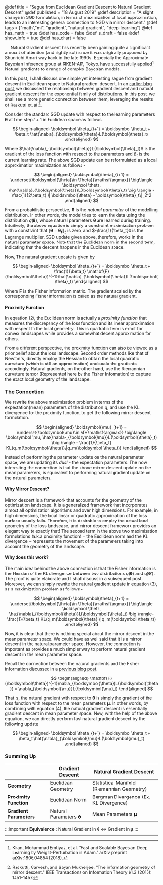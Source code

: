 @def title = "Segue from Euclidean Gradient Descent to Natural Gradient Descent"
@def published = "18 August 2019"
@def description = "A slight change in SGD formulation, in terms of maximization of local approximation, leads to an interesting general connection to NGD via mirror descent."
@def tags = ["math","ml", "gradient", "natural-gradient", "deep-learning"]
@def has_math = true
@def has_code = false
@def is_draft = false
@def show_info = true
@def has_chart = false


&emsp;  Natural Gradient descent has recently been gaining quite a significant amount of attention (and rightly so!) since it was originally proposed by Shun-ichi Amari way back in the late 1990s. Especially the Approximate Bayesian Inference group at RIKEN-AIP, Tokyo, have successfully applied[^3] Natural gradients to a range of complex Bayesian models.

In this post, I shall discuss one simple yet interesting segue from gradient descent in Euclidean space to Natural gradient descent. In an [earlier blog post](https://antixk.github.io/blog/nat-grad-exp-fam/), we discussed the relationship between gradient descent and natural gradient descent for the exponential family of distributions. In this post, we shall see a more generic connection between them, leveraging the results of Raskutti et. al [^2].

Consider the standard SGD update with respect to the learning parameters $\boldsymbol{\theta}$ at time step $t+1$ in Euclidean space as follows

$$
\begin{aligned}
\boldsymbol \theta_{t+1} = \boldsymbol \theta_t + \beta_t \hat{\nabla}_{\boldsymbol{\theta}}L(\boldsymbol{\theta}_t)
\end{aligned}
$$

Where $\hat{\nabla}_{\boldsymbol{\theta}}L(\boldsymbol{\theta}_t)$ is the gradient of the loss function with respect to the parameters and $\beta_t$ is the current learning rate. The above SGD update can be reformulated as a local approximation maximization as follows -

$$
\begin{aligned}
\boldsymbol{\theta}_{t+1} = \underset{\boldsymbol{\theta}\in \Theta}{\mathsf{argmax}} \big\langle \boldsymbol \theta, \hat{\nabla}_{\boldsymbol{\theta}}L(\boldsymbol{\theta}_t) \big \rangle - \frac{1}{2\beta_t}
 \| \boldsymbol{\theta} - \boldsymbol{\theta}_t\|_2^2
 \end{aligned}
 $$

From a probabilistic perspective, $\boldsymbol \theta$ is the *natural parameter* of the modelling distribution. In other words, the model tries to learn the data using the distribution $q(\boldsymbol{\theta})$, whose natural parameters $\boldsymbol{\theta}$ are learned during training. Intuitively, the above equation is simply a constraint maximization problem with a constraint that $\|\boldsymbol{\theta} - \boldsymbol{\theta_t}\|_2$ is zero, and $-\frac{1}{\beta_t}$ is the Lagrange multiplier. SGD update given above, therefore, works in the natural parameter space. Note that the Euclidean norm in the second term, indicating that the descent happens in the Euclidean space.

Now, The natural gradient update is given by

$$
\begin{aligned}
\boldsymbol \theta_{t+1} = \boldsymbol \theta_t + \frac{1}{\beta_t} \mathbf{F}(\boldsymbol{\theta})^{-1}\hat{\nabla}_{\boldsymbol{\theta}}L(\boldsymbol{\theta}_t)
\end{aligned}
$$

Where $\mathbf{F}$ is the Fisher Information matrix. The gradient scaled by the corresponding Fisher information is called as the natural gradient. 

#### Proximity Function
In equation (2), the Euclidean norm is actually a *proximity function* that measures the discrepancy of the loss function and its linear approximation with respect to the local geometry. This is quadratic term is exact for convex landscapes while provides a somewhat decent approximation for others. 

From a different perspective, the proximity function can also be viewed as a prior belief about the loss landscape. Second order methods like that of Newton's, directly employ the Hessian to obtain the local quadratic curvature (which is still an approximation) and scale the gradients accordingly. Natural gradients, on the other hand, use the Riemannian curvature tensor (Represented here by the Fisher Information) to capture the exact local geometry of the landscape.

### The Connection
We rewrite the above maximization problem in terms of the expectation(mean) parameters of the distribution $q$, and use the KL divergence for the proximity function, to get the following mirror descent formulation.

$$
\begin{aligned}
\boldsymbol{\mu}_{t+1} = \underset{\boldsymbol{\mu}\in M}{\mathsf{argmax}} \big\langle \boldsymbol \mu, \hat{\nabla}_{\boldsymbol{\mu}}L(\boldsymbol{\theta}_t) \big \rangle - \frac{1}{\beta_t}
 KL(q_m(\boldsymbol{\theta})\|q_m(\boldsymbol \theta_t))
 \end{aligned}
 $$

Instead of performing the parameter update on the natural parameter space, we are updating its *dual* - the expectation parameters. The now, interesting the connection is that the above mirror descent update on the mean parameters, is equivalent to performing natural gradient update on the natural parameters. 

#### Why Mirror Descent?
Mirror descent is a framework that accounts for the geometry of the optimization landscape. It is a generalized framework that incorporates almost all optimization algorithms and over high dimensions. For example, in high dimensions, the local linear or quadratic approximation of the loss surface usually fails. Therefore, it is desirable to employ the actual local geometry of the loss landscape, and mirror descent framework provides an elegant way to exactly that! The second term in the above two maximization formulations (a.k.a proximity function) $-$ the Euclidean norm and the KL divergence $-$ represents the movement of the parameters taking into account the geometry of the landscape. 

<!-- For a more detailed description of the mirror descent method, refer [this document](http://www.princeton.edu/~yc5/ele538_optimization/lectures/mirror_descent.pdf). -->


#### Why does this work?
The main idea behind the above connection is that the Fisher information is the Hessian of the KL divergence between two distributions $q(\boldsymbol{\theta})$ and $q(\boldsymbol{\theta}')$. The proof is quite elaborate and I shall discuss in a subsequent post. Moreover, we can simply rewrite the natural gradient update in equation (3), as a maximization problem as follows -

$$
\begin{aligned}
\boldsymbol{\theta}_{t+1} = \underset{\boldsymbol{\theta}\in \Theta}{\mathsf{argmax}} \big\langle \boldsymbol \theta, \hat{\nabla}_{\boldsymbol{\theta}}L(\boldsymbol{\theta}_t) \big \rangle- \frac{1}{\beta_t}
 KL(q_m(\boldsymbol{\theta})\|q_m(\boldsymbol \theta_t))
 \end{aligned}
 $$

Now, it is clear that there is nothing special about the mirror descent in the mean parameter space. We could have as well said that it is a mirror descent in the natural parameter space. However, the connection is important as provides a much simpler way to perform natural gradient descent in the mean parameter space.

Recall the connection between the natural gradients and the Fisher information discussed in a [previous blog post](https://anandksub.dev/blog/Natural_gradient_exp_family).

$$
\begin{aligned}
\mathbf{F}(\boldsymbol{\theta})^{-1}\nabla_{\boldsymbol{\theta}}L(\boldsymbol{\theta}) = \nabla_{\boldsymbol{\mu}}L(\boldsymbol{\mu}_t)
\end{aligned}
$$

That is, the natural gradient with respect to $\boldsymbol{\theta}$ is simply the gradient of the loss function with respect to the mean parameters $\boldsymbol{\mu}$.  In other words, by combining with equation (4), the natural gradient descent is essentially gradient descent in mean parameter space. Now, with the help of the above equation, we can directly perform fast natural gradient descent by the following update

$$
\begin{aligned}
\boldsymbol \theta_{t+1} = \boldsymbol \theta_t + \beta_t \hat{\nabla}_{\boldsymbol{\mu}}L(\boldsymbol{\mu}_t)
\end{aligned}
$$


### Summing Up


|                         | **Gradient Descent**                    | **Natural Gradient Descent**               |
| ----------------------- | --------------------------------------- | ------------------------------------------ |
| **Geometry**            | Euclidean Geometry                      | Statistical Manifold (Riemannian Geometry) |
| **Proximity Function**  | Euclidean Norm                          | Bergman Divergence (Ex. KL Divergence)     |
| **Gradient Parameters** | Natural Parameters $\boldsymbol \theta$ | Mean Parameters $\boldsymbol{\mu}$         |


:::important
**Equivalence** : Natural Gradient in $\boldsymbol{\theta}$ $\Leftrightarrow$ Gradient in $\boldsymbol{\mu}$ 
:::
 
----

[^3]: Khan, Mohammad Emtiyaz, et al. "Fast and Scalable Bayesian Deep Learning by Weight-Perturbation in Adam." arXiv preprint arXiv:1806.04854 (2018).

[^2]: Raskutti, Garvesh, and Sayan Mukherjee. "The information geometry of mirror descent." IEEE Transactions on Information Theory 61.3 (2015): 1451-1457.


<!-- [1] Amari, Shun-ichi, and Scott C. Douglas. "Why natural gradient?." ICASSP. Vol. 98. No. 2. 1998. -->